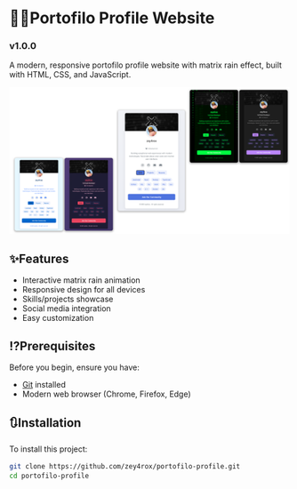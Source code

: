 # 🧑‍💻Portofilo Profile Website
### v1.0.0

A modern, responsive portofilo profile website with matrix rain effect, built with HTML, CSS, and JavaScript.

![Screen-Shot](./assets/images/screen-shot/shot.png "Screen-Shot")

## ✨Features

- Interactive matrix rain animation
- Responsive design for all devices
- Skills/projects showcase
- Social media integration
- Easy customization

## ⁉️Prerequisites

Before you begin, ensure you have:
* [Git](https://git-scm.com/downloads) installed
* Modern web browser (Chrome, Firefox, Edge)

## 🔃Installation

To install this project:

```bash
git clone https://github.com/zey4rox/portofilo-profile.git
cd portofilo-profile
